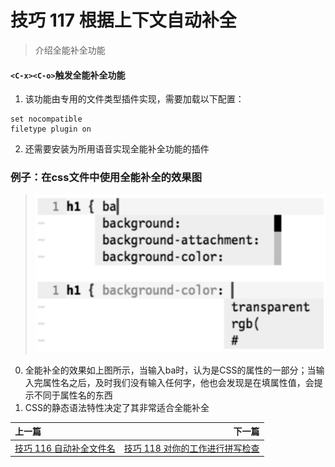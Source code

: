 # 技巧 117 根据上下文自动补全
> 介绍全能补全功能

#### `<C-x><C-o>`触发全能补全功能
1. 该功能由专用的文件类型插件实现，需要加载以下配置：
```
set nocompatible
filetype plugin on
```
2. 还需要安装为所用语音实现全能补全功能的插件


### 例子：在css文件中使用全能补全的效果图
> ![](../../images/tip117.png)

0. 全能补全的效果如上图所示，当输入ba时，认为是CSS的属性的一部分；当输入完属性名之后，及时我们没有输入任何字，他也会发现是在填属性值，会提示不同于属性名的东西
1. CSS的静态语法特性决定了其非常适合全能补全


|上一篇|下一篇|
|:---|---:|
|[技巧 116 自动补全文件名 ](tip116.md)|[技巧 118 对你的工作进行拼写检查](../chapter20_spell_check/tip118.md)|
